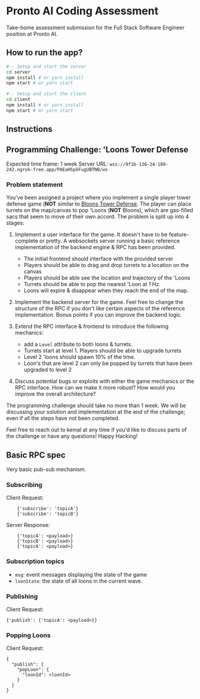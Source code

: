 # Pronto AI Coding Assessment
Take-home assessment submission for the Full Stack Software Engineer position at Pronto AI.

## How to run the app?

```bash
#-- Setup and start the server
cd server
npm install # or yarn install
npm start # or yarn start

#-- Setup and start the client
cd client
npm install # or yarn install
npm start # or yarn start
```

## Instructions

Programming Challenge: 'Loons Tower Defense
---
Expected time frame: 1 week
Server URL: `wss://9f1b-136-24-109-242.ngrok-free.app/PAEaHSpkFugUBTNB/ws`

### Problem statement
You've been assigned a project where you implement a single player tower defense game (**NOT** similar to [Bloons Tower Defense](https://en.wikipedia.org/wiki/Bloons_Tower_Defense). The player can place turrets on the map/canvas to pop 'Loons (**NOT** Bloons), which are gas-filled sacs that seem to move of their own accord. The problem is split up into 4 stages:

 1. Implement a user interface for the game. It doesn't have to be feature-complete or pretty. A websockets server running a basic reference implementation of the backend engine & RPC has been provided.
    - The initial frontend should interface with the provided server
    - Players should be able to drag and drop turrets to a location on the canvas
    - Players should be able see the location and trajectory of the 'Loons
    - Turrets should be able to pop the nearest 'Loon at 1 Hz.
    - Loons will expire & disappear when they reach the end of the map.

 2. Implement the backend server for the game. Feel free to change the structure of the RPC if you don't like certain aspects of the reference implementation. Bonus points if you can improve the backend logic.

 3. Extend the RPC interface & frontend to introduce the following mechanics:
    - add a `Level` attribute to both loons & turrets. 
    - Turrets start at level 1. Players should be able to upgrade turrets
    - Level 2 'loons should spawn 10% of the time. 
    - Loon's that are level 2 can only be popped by turrets that have been upgraded to level 2

 4. Discuss potential bugs or exploits with either the game mechanics or the RPC interface. How can we make it more robust? How would you improve the overall architecture?

The programming challenge should take no more than 1 week. We will be discussing your solution and implementation at the end of the challenge; even if all the steps have not been completed. 

Feel free to reach out to kemal at any time if you'd like to discuss parts of the challenge or have any questions! Happy Hacking! 

Basic RPC spec
---
Very basic pub-sub mechanism.

### Subscribing

Client Request:
```
    {'subscribe': 'topicA'}
    {'subscribe': 'topicB'}
```

Server Response: 
```
    {'topicA': <payload>} 
    {'topicB': <payload>} 
    {'topicA': <payload>} 
```

### Subscription topics
 - `msg`: event messages displaying the state of the game
 - `loonState`: the state of all loons in the current wave.

### Publishing

Client Request: 

```
{'publish': {'topicA': <payload>}}
```

### Popping Loons
Client Request:
```
{
  "publish": {
    "popLoon": {
      "loonId": <loonId>
    }
  }
}
```

